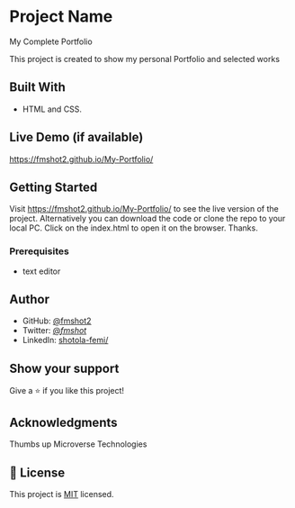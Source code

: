
# Project Name

My Complete Portfolio

This project is created to show my personal Portfolio and selected works


## Built With

- HTML and CSS.

## Live Demo (if available)

https://fmshot2.github.io/My-Portfolio/

## Getting Started

Visit https://fmshot2.github.io/My-Portfolio/ to see the live version of the project. Alternatively you can download the code or clone the repo to your local PC. Click on the index.html to open it on the browser.
Thanks.

### Prerequisites
- text editor

## Author

- GitHub: [@fmshot2](https://github.com/fmshot2)
- Twitter: [@_fmshot_](https://twitter.com/@_fmshot_)
- LinkedIn: [shotola-femi/](https://www.linkedin.com/in/shotola-femi/)


## Show your support

Give a ⭐️ if you like this project!

## Acknowledgments

Thumbs up Microverse Technologies

## 📝 License

This project is [MIT](./LICENSE) licensed.
